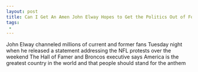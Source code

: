 ```yaml
---
layout: post
title: Can I Get An Amen John Elway Hopes to Get the Politics Out of Football Going Forward
tags:
 -
---
```

John Elway channeled millions of current and former fans Tuesday night when he released a statement addressing the NFL protests over the weekend The Hall of Famer and Broncos executive says America is the greatest country in the world and that people should stand for the anthem
